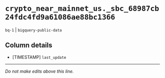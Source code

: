 # `crypto_near_mainnet_us._sbc_68987cb24fdc4fd9a61086ae88bc1366`
`bq-1` | `bigquery-public-data`

## Column details
* [TIMESTAMP] `last_update`

-------------------------------------------------------------------------------
*Do not make edits above this line.*
